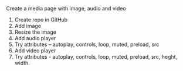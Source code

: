 Create a media page with image, audio and video

1.    Create repo in GitHub
2.    Add image
3.    Resize the image
4.    Add audio player
5.    Try attributes – autoplay, controls, loop, muted, preload, src
6.    Add video player
7.    Try attributes - autoplay, controls, loop, muted, preload, src, heght, width.